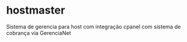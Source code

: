 hostmaster
==========

Sistema de gerencia para host com integração cpanel com sistema de cobrança via GerenciaNet
